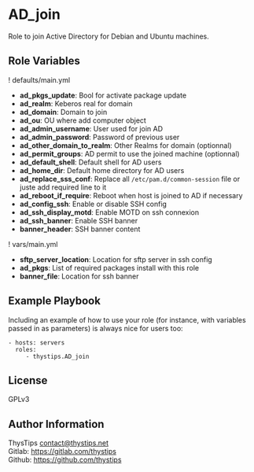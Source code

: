 AD_join
=========

Role to join Active Directory for Debian and Ubuntu machines.

Role Variables
--------------

! defaults/main.yml
* **ad_pkgs_update**: Bool for activate package update
* **ad_realm**: Keberos real for domain
* **ad_domain**: Domain to join
* **ad_ou**: OU where add computer object
* **ad_admin_username**: User used for join AD
* **ad_admin_password**: Password of previous user
* **ad_other_domain_to_realm**: Other Realms for domain (optionnal) 
* **ad_permit_groups**: AD permit to use the joined machine (optionnal) 
* **ad_default_shell**: Default shell for AD users
* **ad_home_dir**: Default home directory for AD users
* **ad_replace_sss_conf**: Replace all `/etc/pam.d/common-session` file or juste add required line to it
* **ad_reboot_if_require**: Reboot when host is joined to AD if necessary
* **ad_config_ssh**: Enable or disable SSH config
* **ad_ssh_display_motd**: Enable MOTD on ssh connexion
* **ad_ssh_banner**: Enable SSH banner
* **banner_header**: SSH banner content

! vars/main.yml
* **sftp_server_location**: Location for sftp server in ssh config
* **ad_pkgs**: List of required packages install with this role
* **banner_file**: Location for ssh banner

Example Playbook
----------------

Including an example of how to use your role (for instance, with variables passed in as parameters) is always nice for users too:

    - hosts: servers
      roles:
         - thystips.AD_join

License
-------

GPLv3

Author Information
------------------

ThysTips <contact@thystips.net> \
Gitlab: https://gitlab.com/thystips \
Github: https://github.com/thystips
